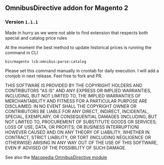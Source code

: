 ## OmnibusDirective addon for Magento 2

### Version `1.1.1`

Made in hurry as we were not able to find extension that respects both special and catalog price rules

At the moment the best method to update historical prices is running the command in CLI

```bin/magento lcb:omnibus:parse:catalog```

Please set this command manually in crontab for daily execution.
I will add a cronjob in next release. Feel free to fork and PR.

THIS SOFTWARE IS PROVIDED BY THE COPYRIGHT HOLDERS AND CONTRIBUTORS "AS IS" AND ANY 
EXPRESS OR IMPLIED WARRANTIES, INCLUDING, BUT NOT LIMITED TO, THE IMPLIED WARRANTIES OF
MERCHANTABILITY AND FITNESS FOR A PARTICULAR PURPOSE ARE DISCLAIMED. IN NO EVENT SHALL THE
COPYRIGHT OWNER OR CONTRIBUTORS BE LIABLE FOR ANY DIRECT, INDIRECT, INCIDENTAL, SPECIAL,
EXEMPLARY, OR CONSEQUENTIAL DAMAGES (INCLUDING, BUT NOT LIMITED TO, PROCUREMENT OF SUBSTITUTE
GOODS OR SERVICES; LOSS OF USE, DATA, OR PROFITS; OR BUSINESS INTERRUPTION) HOWEVER CAUSED 
AND ON ANY THEORY OF LIABILITY, WHETHER IN CONTRACT, STRICT LIABILITY, OR TORT (INCLUDING
NEGLIGENCE OR OTHERWISE) ARISING IN ANY WAY OUT OF THE USE OF THIS SOFTWARE, EVEN IF ADVISED 
OF THE POSSIBILITY OF SUCH DAMAGE. 

See also the [Macopedia OmnibusDirective module](https://github.com/macopedia/magento2-omnibusdirective)
